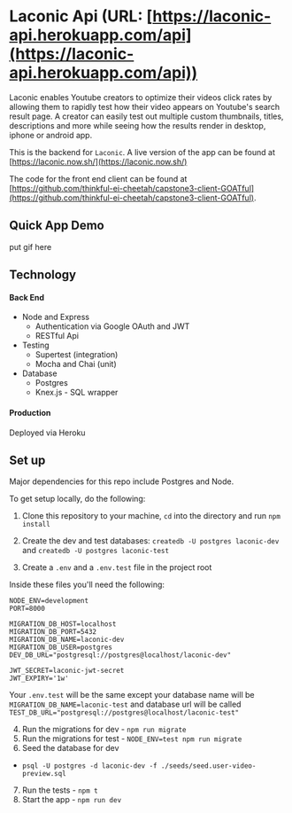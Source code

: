 # Laconic Api (URL: [https://laconic-api.herokuapp.com/api](https://laconic-api.herokuapp.com/api))

Laconic enables Youtube creators to optimize their videos click rates by allowing them to rapidly test how their video appears on Youtube's search result page.  A creator can easily test out multiple custom thumbnails, titles, descriptions and more while seeing how the results render in desktop, iphone or android app.

This is the backend for `Laconic`.  A live version of the app can be found at [https://laconic.now.sh/](https://laconic.now.sh/)

The code for the front end client can be found at [https://github.com/thinkful-ei-cheetah/capstone3-client-GOATful](https://github.com/thinkful-ei-cheetah/capstone3-client-GOATful).
 
## Quick App Demo

put gif here

## Technology

#### Back End

* Node and Express
  * Authentication via Google OAuth and JWT
  * RESTful Api
* Testing
  * Supertest (integration)
  * Mocha and Chai (unit)
* Database
  * Postgres
  * Knex.js - SQL wrapper

#### Production

Deployed via Heroku


## Set up

Major dependencies for this repo include Postgres and Node.

To get setup locally, do the following:

1. Clone this repository to your machine, `cd` into the directory and run `npm install`
2. Create the dev and test databases: `createdb -U postgres laconic-dev` and `createdb -U postgres laconic-test`

3. Create a `.env` and a `.env.test` file in the project root

Inside these files you'll need the following:

````
NODE_ENV=development
PORT=8000

MIGRATION_DB_HOST=localhost
MIGRATION_DB_PORT=5432
MIGRATION_DB_NAME=laconic-dev
MIGRATION_DB_USER=postgres
DEV_DB_URL="postgresql://postgres@localhost/laconic-dev"

JWT_SECRET=laconic-jwt-secret
JWT_EXPIRY='1w'
````

Your `.env.test` will be the same except your database name will be `MIGRATION_DB_NAME=laconic-test` and database url will be called `TEST_DB_URL="postgresql://postgres@localhost/laconic-test"`

4. Run the migrations for dev - `npm run migrate`
5. Run the migrations for test - `NODE_ENV=test npm run migrate`
6. Seed the database for dev

* `psql -U postgres -d laconic-dev -f ./seeds/seed.user-video-preview.sql`

7. Run the tests - `npm t`
8. Start the app - `npm run dev`
